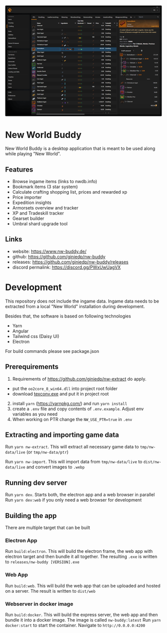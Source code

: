 ![New World Buddy](./docs/screenshots/nw-buddy-1.png)

# New World Buddy

New World Buddy is a desktop application that is meant to be used along while playing "New World".

## Features

- Browse ingame items (links to nwdb.info)
- Bookmark items (3 star system)
- Calculate crafting shopping list, prices and rewarded xp
- Price importer
- Expedition insights
- Armorsets overview and tracker
- XP and Tradeskill tracker
- Gearset builder
- Umbral shard upgrade tool

## Links

- website: https://www.nw-buddy.de/
- github: https://github.com/giniedp/nw-buddy
- releases: https://github.com/giniedp/nw-buddy/releases
- discord permalink: https://discord.gg/PWxUwUagVX 


# Development

This repository does not include the ingame data. Ingame data needs to be extracted from a local "New World" installation during development.

Besides that, the software is based on following technologies

- Yarn
- Angular
- Tailwind css (Daisy UI)
- Electron

For build commands please see package.json

## Prerequirements

1. Requirements of https://github.com/giniedp/nw-extract do apply.
  - put the `oo2core_8_win64.dll` into project root folder
  - download [texconv.exe](https://github.com/microsoft/DirectXTex/releases) and put it in project root
2. install `yarn` (https://yarnpkg.com/) and run `yarn install`
3. create a `.env` file and copy contents of `.env.example`. Adjust env variables as you need
4. When working on PTR change the `NW_USE_PTR=true` in `.env`

## Extracting and importing game data

Run `yarn nw-extract`. This will extract all necessary game data to `tmp/nw-data/live` (or `tmp/nw-data/ptr`)

Run `yarn nw-import`. This will import data from `tmp/nw-data/live` to `dist/nw-data/live` and convert images to `.webp`

## Running dev server

Run `yarn dev`. Starts both, the electron app and a web browser in parallel
Run `yarn dev:web` if you only need a web browser for development

## Building the app

There are multiple target that can be built

### Electron App
Run `build:electron`. This will build the electron frame, the web app with electron target and then bundle it all together. The resulting `.exe` is written to `releases/nw-buddy [VERSION].exe`

### Web App
Run `build:web`. This will build the web app that can be uploaded and hosted on a server. The result is written to `dist/web`

### Webserver in docker image
Run `build:docker`. This will build the express server, the web app and then bundle it into a docker image. The image is called `nw-buddy:latest`
Run `yarn docker:start` to start the container. Navigate to `http://0.0.0.0:4200`
